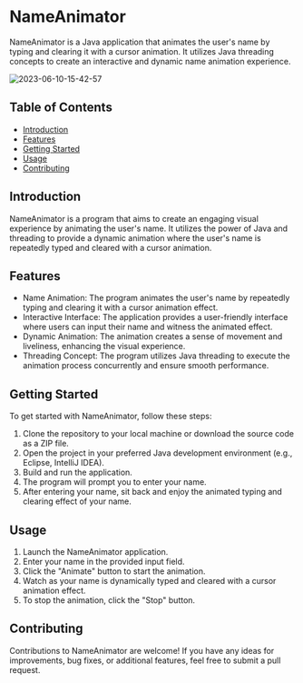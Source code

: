 # NameAnimator

NameAnimator is a Java application that animates the user's name by typing and clearing it with a cursor animation. It utilizes Java threading concepts to create an interactive and dynamic name animation experience.

![2023-06-10-15-42-57](https://github.com/AhmadSaleh2001/Advance-Java-Course/assets/79485253/240629ef-cd3a-4937-bb22-eb3387b6e18d)

## Table of Contents

- [Introduction](#introduction)
- [Features](#features)
- [Getting Started](#getting-started)
- [Usage](#usage)
- [Contributing](#contributing)

## Introduction

NameAnimator is a program that aims to create an engaging visual experience by animating the user's name. It utilizes the power of Java and threading to provide a dynamic animation where the user's name is repeatedly typed and cleared with a cursor animation.

## Features

- Name Animation: The program animates the user's name by repeatedly typing and clearing it with a cursor animation effect.
- Interactive Interface: The application provides a user-friendly interface where users can input their name and witness the animated effect.
- Dynamic Animation: The animation creates a sense of movement and liveliness, enhancing the visual experience.
- Threading Concept: The program utilizes Java threading to execute the animation process concurrently and ensure smooth performance.

## Getting Started

To get started with NameAnimator, follow these steps:

1. Clone the repository to your local machine or download the source code as a ZIP file.
2. Open the project in your preferred Java development environment (e.g., Eclipse, IntelliJ IDEA).
3. Build and run the application.
4. The program will prompt you to enter your name.
5. After entering your name, sit back and enjoy the animated typing and clearing effect of your name.

## Usage

1. Launch the NameAnimator application.
2. Enter your name in the provided input field.
3. Click the "Animate" button to start the animation.
4. Watch as your name is dynamically typed and cleared with a cursor animation effect.
5. To stop the animation, click the "Stop" button.

## Contributing

Contributions to NameAnimator are welcome! If you have any ideas for improvements, bug fixes, or additional features, feel free to submit a pull request.
